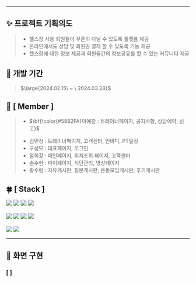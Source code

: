
***

## :sparkles: 프로젝트 기획의도
> - 헬스장 사용 회원들이 꾸준히 다닐 수 있도록 플랫폼 제공
> - 온라인에서도 상담 및 회원권 결제 할 수 있도록 기능 제공
> - 헬스장에 대한 정보 제공과 회원들간의 정보공유를 할 수 있는 커뮤니티 제공


## :date: 개발 기간
> <p>$\large{2024.02.15\ ~ \ 2024.03.28}$</p>


## :busts_in_silhouette: [ Member ]
> - <p>$\bf{\color{#5882FA}이예찬 : 트레이너페이지, 공지사항, 상담예약, 신고}$</p>
> - 김민정 : 트레이너페이지, 고객센터, 인바디, PT일정
> - 구성모 : 대표페이지, 로그인
> - 엄희강 : 메인페이지, 위치조회 페이지, 고객센터
> - 손수현 : 마이페이지, 식단관리, 영상페이지
> - 황수림 : 자유게시판, 질문게시판, 운동모임게시판, 후기게시판


## :four_leaf_clover: [ Stack ]
<div>
  <img src="https://img.shields.io/badge/html5-E34F26?style=for-the-badge&logo=html5&logoColor=white">
  <img src="https://img.shields.io/badge/css3-1572B6?style=for-the-badge&logo=css3&logoColor=white">
  <img src="https://img.shields.io/badge/javascript-F7DF1E?style=for-the-badge&logo=javascript&logoColor=black">
  <img src="https://img.shields.io/badge/jquery-0769AD?style=for-the-badge&logo=jquery&logoColor=white"> <br><br>
  <img src="https://img.shields.io/badge/visualstudiocode-007ACC?style=for-the-badge&logo=visualstudiocode&logoColor=white">
  <img src="https://img.shields.io/badge/eclipseide-2C2255?style=for-the-badge&logo=eclipseide&logoColor=white">
  <img src="https://img.shields.io/badge/java11-007396?style=for-the-badge&logo=java&logoColor=white">
  <img src="https://img.shields.io/badge/oracle-F80000?style=for-the-badge&logo=visualstudiocode&logoColor=white"> <br><br>
  <img src="https://img.shields.io/badge/github-181717?style=for-the-badge&logo=github&logoColor=white">
  <img src="https://img.shields.io/badge/apachetomcat-F8DC75?style=for-the-badge&logo=apachetomcat&logoColor=black">
</div>

***

## :whale2: 화면 구현
### [  ]

